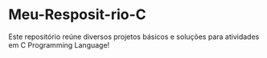 # Meu-Resposit-rio-C
Este repositório reúne diversos projetos básicos e soluções para atividades em C Programming Language!

